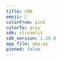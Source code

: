 ```yaml
---
title: CNN
emoji: 👀
colorFrom: pink
colorTo: gray
sdk: streamlit
sdk_version: 1.19.0
app_file: app.py
pinned: false
---
```

